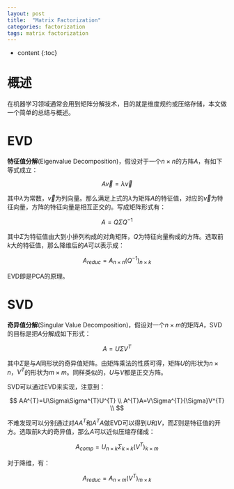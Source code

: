 ```yaml
---
layout: post
title:  "Matrix Factorization"
categories: factorization
tags: matrix factorization
---
```


* content
{:toc}

# 概述

在机器学习领域通常会用到矩阵分解技术，目的就是维度规约或压缩存储，本文做一个简单的总结与概述。

# EVD

**特征值分解**(Eigenvalue Decomposition)，假设对于一个$n{\times}n$的方阵$A$，有如下等式成立：

$$
A\vec{v}=\lambda\vec{v}
$$

其中$\lambda$为常数，$\vec{v}$为列向量。那么满足上式的$\lambda$为矩阵$A$的特征值，对应的$\vec{v}$为特征向量，方阵的特征向量是相互正交的。写成矩阵形式有：

$$
A=Q{\Sigma}Q^{-1}
$$

其中$\Sigma$为特征值由大到小排列构成的对角矩阵，$Q$为特征向量构成的方阵。选取前$k$大的特征值，那么降维后的$A$可以表示成：

$$
A_{reduc}=A_{n{\times}n}(Q^{-1})_{n{\times}k}
$$

EVD即是PCA的原理。

# SVD

**奇异值分解**(Singular Value Decomposition)，假设对一个$n{\times}m$的矩阵$A$，SVD的目标是把$A$分解成如下形式：

$$
A=U{\Sigma}V^{T}
$$

其中$\Sigma$是与$A$同形状的奇异值矩阵。由矩阵乘法的性质可得，矩阵$U$的形状为$n{\times}n$，$V^{T}$的形状为$m{\times}m$。同样类似的，$U$与$V$都是正交方阵。

SVD可以通过EVD来实现，注意到：

$$
AA^{T}=U\Sigma\Sigma^{T}U^{T} \\
A^{T}A=V\Sigma^{T}{\Sigma}V^{T} \\
$$

不难发现可以分别通过对$AA^{T}$和$A^{T}A$做EVD可以得到$U$和$V$，而$\Sigma$则是特征值的开方。选取前$k$大的奇异值，那么$A$可以近似压缩存储成：

$$
A_{comp}=U_{n{\times}k}\Sigma_{k{\times}k}(V^{T})_{k{\times}m}
$$

对于降维，有：

$$
A_{reduc}=A_{n{\times}m}(V^{T})_{m{\times}k}
$$